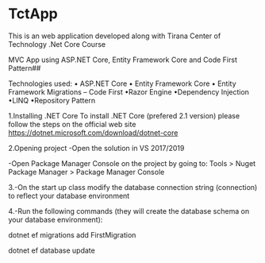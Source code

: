 # TctApp
This is an web application developed along with Tirana Center of Technology .Net Core Course 


MVC App using ASP.NET Core, Entity Framework Core and Code First Pattern##

Technologies used: • ASP.NET Core • Entity Framework Core • Entity Framework Migrations – Code First •Razor Engine •Dependency Injection •LINQ •Repository Pattern

1.Installing .NET Core To install .NET Core (prefered 2.1 version) please follow the steps on the official web site https://dotnet.microsoft.com/download/dotnet-core

2.Opening project -Open the solution in VS 2017/2019

-Open Package Manager Console on the project by going to: Tools > Nuget Package Manager > Package Manager Console

3.-On the start up class modify the database connection string (connection) to reflect your database environment

4.-Run the following commands (they will create the database schema on your database environment):

dotnet ef migrations add FirstMigration

dotnet ef database update
